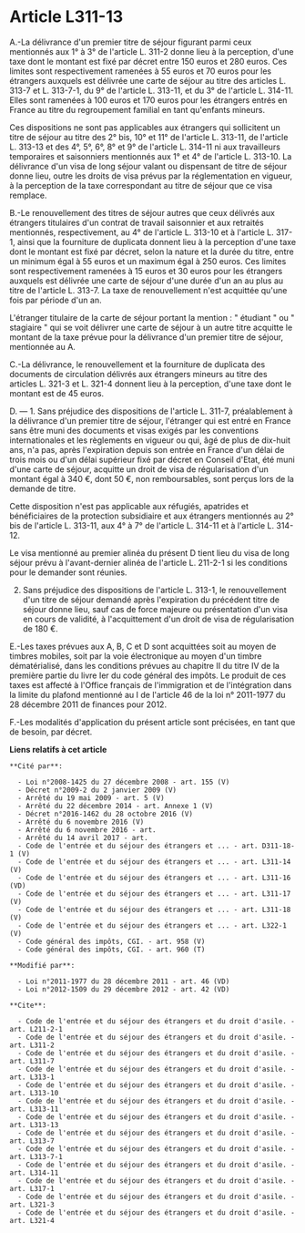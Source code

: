 # Article L311-13

A.-La délivrance d'un premier titre de séjour figurant parmi ceux mentionnés aux 1° à 3° de l'article L. 311-2 donne lieu à
la perception, d'une taxe dont le montant est fixé par décret entre 150 euros et 280 euros. Ces limites sont respectivement
ramenées à 55 euros et 70 euros pour les étrangers auxquels est délivrée une carte de séjour au titre des articles L. 313-7
et L. 313-7-1, du 9° de l'article L. 313-11, et du 3° de l'article L. 314-11. Elles sont ramenées à 100 euros et 170 euros
pour les étrangers entrés en France au titre du regroupement familial en tant qu'enfants mineurs. 

Ces dispositions ne sont pas applicables aux étrangers qui sollicitent un titre de séjour au titre des 2° bis, 10° et 11° de
l'article L. 313-11, de l'article L. 313-13 et des 4°, 5°, 6°, 8° et 9° de l'article L. 314-11 ni aux travailleurs
temporaires et saisonniers mentionnés aux 1° et 4° de l'article L. 313-10. La délivrance d'un visa de long séjour valant ou
dispensant de titre de séjour donne lieu, outre les droits de visa prévus par la réglementation en vigueur, à la perception
de la taxe correspondant au titre de séjour que ce visa remplace. 

B.-Le renouvellement des titres de séjour autres que ceux délivrés aux étrangers titulaires d'un contrat de travail
saisonnier et aux retraités mentionnés, respectivement, au 4° de l'article L. 313-10 et à l'article L. 317-1, ainsi que la
fourniture de duplicata donnent lieu à la perception d'une taxe dont le montant est fixé par décret, selon la nature et la
durée du titre, entre un minimum égal à 55 euros et un maximum égal à 250 euros. Ces limites sont respectivement ramenées à
15 euros et 30 euros pour les étrangers auxquels est délivrée une carte de séjour d'une durée d'un an au plus au titre de
l'article L. 313-7. La taxe de renouvellement n'est acquittée qu'une fois par période d'un an. 

L'étranger titulaire de la carte de séjour portant la mention : " étudiant " ou " stagiaire " qui se voit délivrer une carte
de séjour à un autre titre acquitte le montant de la taxe prévue pour la délivrance d'un premier titre de séjour, mentionnée
au A. 

C.-La délivrance, le renouvellement et la fourniture de duplicata des documents de circulation délivrés aux étrangers mineurs
au titre des articles L. 321-3 et L. 321-4 donnent lieu à la perception, d'une taxe dont le montant est de 45 euros. 

D. ― 1. Sans préjudice des dispositions de l'article L. 311-7, préalablement à la délivrance d'un premier titre de séjour,
l'étranger qui est entré en France sans être muni des documents et visas exigés par les conventions internationales et les
règlements en vigueur ou qui, âgé de plus de dix-huit ans, n'a pas, après l'expiration depuis son entrée en France d'un délai
de trois mois ou d'un délai supérieur fixé par décret en Conseil d'Etat, été muni d'une carte de séjour, acquitte un droit de
visa de régularisation d'un montant égal à 340 €, dont 50 €, non remboursables, sont perçus lors de la demande de titre. 

Cette disposition n'est pas applicable aux réfugiés, apatrides et bénéficiaires de la protection subsidiaire et aux étrangers
mentionnés au 2° bis de l'article L. 313-11, aux 4° à 7° de l'article L. 314-11 et à l'article L. 314-12. 

Le visa mentionné au premier alinéa du présent D tient lieu du visa de long séjour prévu à l'avant-dernier alinéa de
l'article L. 211-2-1 si les conditions pour le demander sont réunies. 

2. Sans préjudice des dispositions de l'article L. 313-1, le renouvellement d'un titre de séjour demandé après l'expiration
du précédent titre de séjour donne lieu, sauf cas de force majeure ou présentation d'un visa en cours de validité, à
l'acquittement d'un droit de visa de régularisation de 180 €. 

E.-Les taxes prévues aux A, B, C et D sont acquittées soit au moyen de timbres mobiles, soit par la voie électronique au
moyen d'un timbre dématérialisé, dans les conditions prévues au chapitre II du titre IV de la première partie du livre Ier du
code général des impôts. Le produit de ces taxes est affecté à l'Office français de l'immigration et de l'intégration dans la
limite du plafond mentionné au I de l'article 46 de la loi n° 2011-1977 du 28 décembre 2011 de finances pour 2012. 

F.-Les modalités d'application du présent article sont précisées, en tant que de besoin, par décret.

**Liens relatifs à cet article**

	**Cité par**:

	  - Loi n°2008-1425 du 27 décembre 2008 - art. 155 (V)
	  - Décret n°2009-2 du 2 janvier 2009 (V)
	  - Arrêté du 19 mai 2009 - art. 5 (V)
	  - Arrêté du 22 décembre 2014 - art. Annexe 1 (V)
	  - Décret n°2016-1462 du 28 octobre 2016 (V)
	  - Arrêté du 6 novembre 2016 (V)
	  - Arrêté du 6 novembre 2016 - art.
	  - Arrêté du 14 avril 2017 - art.
	  - Code de l'entrée et du séjour des étrangers et ... - art. D311-18-1 (V)
	  - Code de l'entrée et du séjour des étrangers et ... - art. L311-14 (V)
	  - Code de l'entrée et du séjour des étrangers et ... - art. L311-16 (VD)
	  - Code de l'entrée et du séjour des étrangers et ... - art. L311-17 (V)
	  - Code de l'entrée et du séjour des étrangers et ... - art. L311-18 (V)
	  - Code de l'entrée et du séjour des étrangers et ... - art. L322-1 (V)
	  - Code général des impôts, CGI. - art. 958 (V)
	  - Code général des impôts, CGI. - art. 960 (T)

	**Modifié par**:

	  - Loi n°2011-1977 du 28 décembre 2011 - art. 46 (VD)
	  - Loi n°2012-1509 du 29 décembre 2012 - art. 42 (VD)

	**Cite**:

	  - Code de l'entrée et du séjour des étrangers et du droit d'asile. - art. L211-2-1
	  - Code de l'entrée et du séjour des étrangers et du droit d'asile. - art. L311-2
	  - Code de l'entrée et du séjour des étrangers et du droit d'asile. - art. L311-7
	  - Code de l'entrée et du séjour des étrangers et du droit d'asile. - art. L313-1
	  - Code de l'entrée et du séjour des étrangers et du droit d'asile. - art. L313-10
	  - Code de l'entrée et du séjour des étrangers et du droit d'asile. - art. L313-11
	  - Code de l'entrée et du séjour des étrangers et du droit d'asile. - art. L313-13
	  - Code de l'entrée et du séjour des étrangers et du droit d'asile. - art. L313-7
	  - Code de l'entrée et du séjour des étrangers et du droit d'asile. - art. L313-7-1
	  - Code de l'entrée et du séjour des étrangers et du droit d'asile. - art. L314-11
	  - Code de l'entrée et du séjour des étrangers et du droit d'asile. - art. L317-1
	  - Code de l'entrée et du séjour des étrangers et du droit d'asile. - art. L321-3
	  - Code de l'entrée et du séjour des étrangers et du droit d'asile. - art. L321-4
